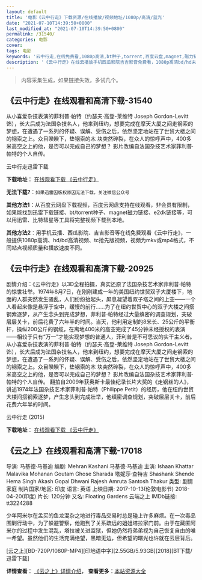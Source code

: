 ```yaml
---
layout: default
title: '电影《云中行走》下载资源/在线播放/视频地址/1080p/高清/蓝光'
date: "2021-07-10T14:39:50+0800"
last_modified_at: "2021-07-10T14:39:50+0800"
permalink: /31540/
categories: 电影
cover:
tags: 电影
keywords: '云中行走,在线免费看,1080p高清,bt种子,torrent,百度云盘,magnet,磁力链,迅雷下载资源'
description: '《云中行走》在线云播放手机西瓜影院吉吉影音免费看，1080p高清bd/hd未删减完整版和tc抢先枪版，mkv/mp4格式，附带bt/torrent种子、magnet/磁力链、百度云盘、网盘资源迅雷下载链接'
---
```


>内容采集生成，如果链接失效，多试几个。


## 《云中行走》在线观看和高清下载-31540

从小喜爱杂技表演的菲利普·帕特（约瑟夫·高登-莱维特 Joseph Gordon-Levitt 饰），长大后成为法国杂技名人，他来到纽约，想要完成在摩天大厦之间走钢索的梦想，在遭遇了一系列的怀疑、误解、受伤之后，依然坚定地站在了世贸大楼之间的钢索之上。众目睽睽下，垫钢索的木 块突然碎裂，在众人的惊呼声中，400多米高空之上的他，是否可以完成自己的梦想？ 影片改编自法国杂技艺术家菲利普·帕特的个人自传。<!---剧情end--->


云中行走迅雷下载

**下载地址**： [在线观看下载 《云中行走》](https://www.993dy.com//vod-detail-id-17167.html) 


**无法下载?**：`如果迅雷因版权原因无法下载，关注微信公众号 `

**其他方法1**：从百度云网盘下载视频，百度云网盘支持在线观看，非会员有限制，如果能找到迅雷下载链接、bt/torrent种子、magnet磁力链接、e2dk链接等，可以用迅雷、比特彗星等工具将完整视频下载到本地。

**其他方法2**：用手机云播、西瓜影院、吉吉影音等在线免费观看《云中行走》，一般提供1080p高清、hd/bd高清视频、tc抢先版视频，视频为mkv或mp4格式，不同站点视频质量和播放速度不同。


## 《云中行走》在线观看和高清下载-20925

剧情介绍：《云中行走》以3D全程拍摄，真实还原了法国杂技艺术家菲利普·帕特的惊世壮举。1974年8月7日，在刚刚建成一年的美国纽约世贸双子大厦楼下，地面的人群突然发生骚乱，人们纷纷抬起头，屏息凝望着双子塔之间的上空——一个人看起来像是悬浮于空中，缓慢的前行……为了在纽约世贸中心的双子大楼之间搭钢索逐梦，从产生念头到完成梦想，菲利普·帕特经过大量缜密的调查规划，突破层层关卡，前后花费了六年半的时间。当天，他利用定制的8米长、25公斤的平衡杆，操纵200公斤的钢缆，在离地400米的高空完成了45分钟未经授权的表演——相较于只有“万一”才能实现梦想的普通人，菲利普是不可思议的实干主义者。 从小喜爱杂技表演的菲利普·帕特（约瑟夫·高登-莱维特 Joseph Gordon-Levitt 饰），长大后成为法国杂技名人，他来到纽约，想要完成在摩天大厦之间走钢索的梦想，在遭遇了一系列的怀疑、误解、受伤之后，依然坚定地站在了世贸大楼之间的钢索之上。众目睽睽下，垫钢索的木 块突然碎裂，在众人的惊呼声中，400多米高空之上的他，是否可以完成自己的梦想？ 影片改编自法国杂技艺术家菲利普·帕特的个人自传。 翻拍自2009年获奥斯卡最佳纪录长片大奖的《走钢丝的人》，讲述1974年法国杂技艺术家菲利普·帕特（Philippe Petit）的经历，他在纽约世贸大楼间搭钢索逐梦，产生念头到完成壮举，他缜密调查规划，突破层层关卡，前后花费六年半的时间。


云中行走 (2015)

**下载地址**： [在线观看下载 《云中行走》](https://www.btbtdy.me/btdy/dy328.html) 


## 《云之上》在线观看和高清下载-17018

导演: 马基德·马基迪 编剧: Mehran Kashani 马基德·马基迪 主演: Ishaan Khattar Malavika Mohanan Goutam Ghose Sharada 塔妮莎·查特吉 Shashank Shende Hema Singh Akash Gopal Dhwani Rajesh Amruta Santosh Thakur 类型: 剧情 家庭 制片国家/地区: 印度 语言: 英语 上映日期: 2017-10-13(伦敦电影节) 2018-04-20(印度) 片长: 120分钟 又名: Floating Gardens 云端之上 IMDb链接: tt3224288

少年阿米尔在孟买的鱼龙混杂之地进行毒品交易时总是碰上许多麻烦。在一次毒品围剿行动中，为了躲避警察，他跑到了关系疏远的姐姐塔拉家门前。由于在藏匿阿米尔的过程中发生混乱，塔拉被关进监狱，但她仍然将弟弟视为自己恢复自由的唯一希望。虽然他们的生活充满绝望，黑暗无边，但希望的曙光也许就在云层背后。


[云之上][BD-720P/1080P-MP4][印地语中字][2.55GB/5.93GB][2018][BT下载/迅雷下载]

**详情查看**： [《云之上》详情介绍](/movie/17018/)， **查看更多**：[本站资源大全](/movie/t/all/)

